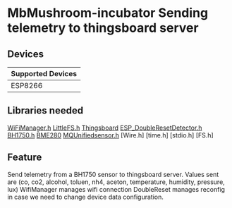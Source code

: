 # MbMushroom-incubator Sending telemetry to thingsboard server

## Devices
| Supported Devices |
|-------------------|
|  ESP8266          |

## Libraries needed
[WiFiManager.h](https://github.com/tzapu/WiFiManager)
[LittleFS.h](https://github.com/esp8266/Arduino/tree/master/libraries/LittleFS)
[Thingsboard](https://github.com/thingsboard/thingsboard-client-sdk)
[ESP_DoubleResetDetector.h](https://github.com/khoih-prog/ESP_DoubleResetDetector)
[BH1750.h](https://github.com/claws/BH1750)
[BME280](https://github.com/adafruit/Adafruit_BME280_Library)
[MQUnifiedsensor.h](https://github.com/miguel5612/MQSensorsLib)
[Wire.h]
[time.h]
[stdio.h]
[FS.h]

## Feature
Send telemetry from a BH1750 sensor to thingsboard server. Values sent are
(co, co2, alcohol, toluen, nh4, aceton, temperature, humidity, pressure, lux)
WifiManager manages wifi connection
DoubleReset manages reconfig in case we need to change device data configuration.
